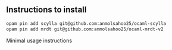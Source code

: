 ## Instructions to install

```bash
opam pin add scylla git@github.com:anmolsahoo25/ocaml-scylla
opam pin add mrdt git@github.com:anmolsahoo25/ocaml-mrdt-v2
```

Minimal usage instructions

```ocaml
```
